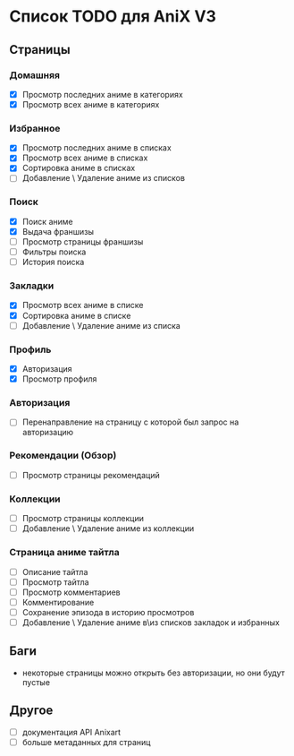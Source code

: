# Список TODO для AniX V3

## Страницы

### Домашняя

- [X] Просмотр последних аниме в категориях
- [X] Просмотр всех аниме в категориях

### Избранное

- [X] Просмотр последних аниме в списках
- [X] Просмотр всех аниме в списках
- [X] Сортировка аниме в списках
- [ ] Добавление \ Удаление аниме из списков

### Поиск

- [X] Поиск аниме
- [X] Выдача франшизы
- [ ] Просмотр страницы франшизы
- [ ] Фильтры поиска
- [ ] История поиска

### Закладки

- [X] Просмотр всех аниме в списке
- [X] Сортировка аниме в списке
- [ ] Добавление \ Удаление аниме из списка

### Профиль

- [X] Авторизация
- [X] Просмотр профиля

### Авторизация

- [ ] Перенаправление на страницу с которой был запрос на авторизацию

### Рекомендации (Обзор)

- [ ] Просмотр страницы рекомендаций

### Коллекции

- [ ] Просмотр страницы коллекции
- [ ] Добавление \ Удаление аниме из коллекции

### Страница аниме тайтла

- [ ] Описание тайтла
- [ ] Просмотр тайтла
- [ ] Просмотр комментариев
- [ ] Комментирование
- [ ] Сохранение эпизода в историю просмотров
- [ ] Добавление \ Удаление аниме в\из списков закладок и избранных

## Баги

- некоторые страницы можно открыть без авторизации, но они будут пустые

## Другое

- [ ] документация API Anixart
- [ ] больше метаданных для страниц

